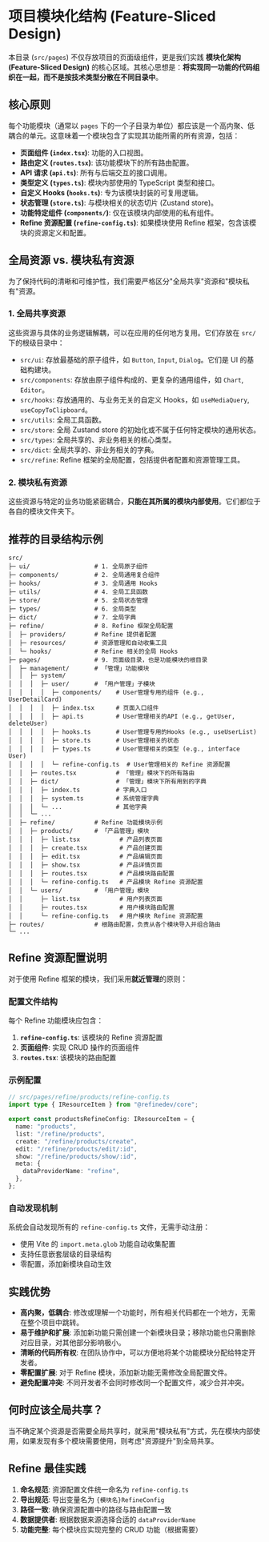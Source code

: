 # 项目模块化结构 (Feature-Sliced Design)

本目录 (`src/pages`) 不仅存放项目的页面级组件，更是我们实践 **模块化架构 (Feature-Sliced Design)** 的核心区域。其核心思想是：**将实现同一功能的代码组织在一起，而不是按技术类型分散在不同目录中**。

## 核心原则

每个功能模块（通常以 `pages` 下的一个子目录为单位）都应该是一个高内聚、低耦合的单元。这意味着一个模块包含了实现其功能所需的所有资源，包括：

*   **页面组件 (`index.tsx`)**: 功能的入口视图。
*   **路由定义 (`routes.tsx`)**: 该功能模块下的所有路由配置。
*   **API 请求 (`api.ts`)**: 所有与后端交互的接口调用。
*   **类型定义 (`types.ts`)**: 模块内部使用的 TypeScript 类型和接口。
*   **自定义 Hooks (`hooks.ts`)**: 专为该模块封装的可复用逻辑。
*   **状态管理 (`store.ts`)**: 与模块相关的状态切片 (Zustand store)。
*   **功能特定组件 (`components/`)**: 仅在该模块内部使用的私有组件。
*   **Refine 资源配置 (`refine-config.ts`)**: 如果模块使用 Refine 框架，包含该模块的资源定义和配置。

## 全局资源 vs. 模块私有资源

为了保持代码的清晰和可维护性，我们需要严格区分"全局共享"资源和"模块私有"资源。

### 1. 全局共享资源

这些资源与具体的业务逻辑解耦，可以在应用的任何地方复用。它们存放在 `src/` 下的根级目录中：

*   `src/ui`: 存放最基础的原子组件，如 `Button`, `Input`, `Dialog`。它们是 UI 的基础构建块。
*   `src/components`: 存放由原子组件构成的、更复杂的通用组件，如 `Chart`, `Editor`。
*   `src/hooks`: 存放通用的、与业务无关的自定义 Hooks，如 `useMediaQuery`, `useCopyToClipboard`。
*   `src/utils`: 全局工具函数。
*   `src/store`: 全局 Zustand store 的初始化或不属于任何特定模块的通用状态。
*   `src/types`: 全局共享的、非业务相关的核心类型。
*   `src/dict`: 全局共享的、非业务相关的字典。
*   `src/refine`: Refine 框架的全局配置，包括提供者配置和资源管理工具。

### 2. 模块私有资源

这些资源与特定的业务功能紧密耦合，**只能在其所属的模块内部使用**。它们都位于各自的模块文件夹下。

## 推荐的目录结构示例

```
src/
├─ ui/                  # 1. 全局原子组件
├─ components/          # 2. 全局通用复合组件
├─ hooks/               # 3. 全局通用 Hooks
├─ utils/               # 4. 全局工具函数
├─ store/               # 5. 全局状态管理
├─ types/               # 6. 全局类型
├─ dict/                # 7. 全局字典
├─ refine/              # 8. Refine 框架全局配置
│  ├─ providers/        # Refine 提供者配置
│  ├─ resources/        # 资源管理和自动收集工具
│  └─ hooks/            # Refine 相关的全局 Hooks
├─ pages/               # 9. 页面级目录，也是功能模块的根目录
│  ├─ management/       # 「管理」功能模块
│  │  ├─ system/
│  │  │  ├─ user/       # 「用户管理」子模块
│  │  │  │  ├─ components/    # User管理专用的组件 (e.g., UserDetailCard)
│  │  │  │  ├─ index.tsx      # 页面入口组件
│  │  │  │  ├─ api.ts         # User管理相关的API (e.g., getUser, deleteUser)
│  │  │  │  ├─ hooks.ts       # User管理专用的Hooks (e.g., useUserList)
│  │  │  │  ├─ store.ts       # User管理相关的状态
│  │  │  │  ├─ types.ts       # User管理相关的类型 (e.g., interface User)
│  │  │  │  └─ refine-config.ts  # User管理相关的 Refine 资源配置
│  │  ├─ routes.tsx           # 「管理」模块下的所有路由
│  │  ├─ dict/                # 「管理」模块下所有用到的字典
│  │  │  ├─ index.ts          # 字典入口
│  │  │  ├─ system.ts         # 系统管理字典
│  │  │  └─ ...               # 其他字典
│  │  └─ ...
│  ├─ refine/           # Refine 功能模块示例
│  │  ├─ products/      # 「产品管理」模块
│  │  │  ├─ list.tsx           # 产品列表页面
│  │  │  ├─ create.tsx         # 产品创建页面
│  │  │  ├─ edit.tsx           # 产品编辑页面
│  │  │  ├─ show.tsx           # 产品详情页面
│  │  │  ├─ routes.tsx         # 产品模块路由配置
│  │  │  └─ refine-config.ts   # 产品模块 Refine 资源配置
│  │  └─ users/         # 「用户管理」模块
│  │     ├─ list.tsx           # 用户列表页面
│  │     ├─ routes.tsx         # 用户模块路由配置
│  │     └─ refine-config.ts   # 用户模块 Refine 资源配置
├─ routes/              # 根路由配置，负责从各个模块导入并组合路由
└─ ...
```

## Refine 资源配置说明

对于使用 Refine 框架的模块，我们采用**就近管理**的原则：

### 配置文件结构

每个 Refine 功能模块应包含：

1. **`refine-config.ts`**: 该模块的 Refine 资源配置
2. **页面组件**: 实现 CRUD 操作的页面组件
3. **`routes.tsx`**: 该模块的路由配置

### 示例配置

```typescript
// src/pages/refine/products/refine-config.ts
import type { IResourceItem } from "@refinedev/core";

export const productsRefineConfig: IResourceItem = {
  name: "products",
  list: "/refine/products",
  create: "/refine/products/create",
  edit: "/refine/products/edit/:id",
  show: "/refine/products/show/:id",
  meta: {
    dataProviderName: "refine",
  },
};
```

### 自动发现机制

系统会自动发现所有的 `refine-config.ts` 文件，无需手动注册：

- 使用 Vite 的 `import.meta.glob` 功能自动收集配置
- 支持任意嵌套层级的目录结构
- 零配置，添加新模块自动生效

## 实践优势

*   **高内聚，低耦合**: 修改或理解一个功能时，所有相关代码都在一个地方，无需在整个项目中跳转。
*   **易于维护和扩展**: 添加新功能只需创建一个新模块目录；移除功能也只需删除对应目录，对其他部分影响极小。
*   **清晰的代码所有权**: 在团队协作中，可以方便地将某个功能模块分配给特定开发者。
*   **零配置扩展**: 对于 Refine 模块，添加新功能无需修改全局配置文件。
*   **避免配置冲突**: 不同开发者不会同时修改同一个配置文件，减少合并冲突。

## 何时应该全局共享？

当不确定某个资源是否需要全局共享时，就采用"模块私有"方式，先在模块内部使用，如果发现有多个模块需要使用，则考虑"资源提升"到全局共享。

## Refine 最佳实践

1. **命名规范**: 资源配置文件统一命名为 `refine-config.ts`
2. **导出规范**: 导出变量名为 `{模块名}RefineConfig`
3. **路径一致**: 确保资源配置中的路径与路由配置一致
4. **数据提供者**: 根据数据来源选择合适的 `dataProviderName`
5. **功能完整**: 每个模块应实现完整的 CRUD 功能（根据需要）
